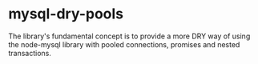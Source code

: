 mysql-dry-pools
===============

The library's fundamental concept is to provide a more DRY way of using the node-mysql library with pooled connections, promises and nested transactions.
